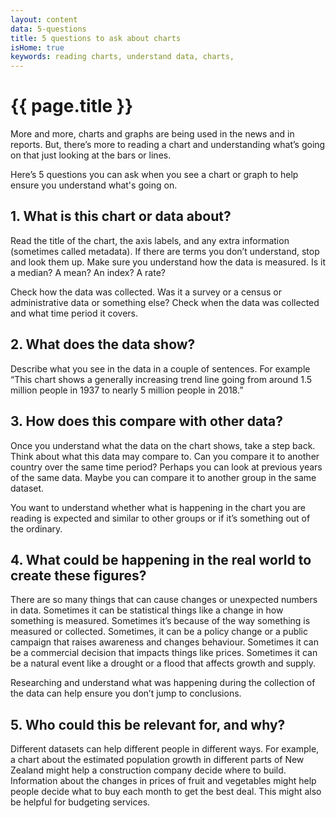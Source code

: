 ```yaml
---
layout: content
data: 5-questions
title: 5 questions to ask about charts
isHome: true
keywords: reading charts, understand data, charts,
---
```


# {{ page.title }}

More and more, charts and graphs are being used in the news and in reports. But, there’s more to reading a chart and understanding what’s going on that just looking at the bars or lines.

Here’s 5 questions you can ask when you see a chart or graph to help ensure you understand what's going on.

## 1. What is this chart or data about?
 
Read the title of the chart, the axis labels, and any extra information (sometimes called metadata). If there are terms you don’t understand, stop and look them up. Make sure you understand how the data is measured. Is it a median? A mean? An index? A rate?

Check how the data was collected. Was it a survey or a census or administrative data or something else? Check when the data was collected and what time period it covers.

## 2. What does the data show?
 
Describe what you see in the data in a couple of sentences. For example “This chart shows a generally increasing trend line going from around 1.5 million people in 1937 to nearly 5 million people in 2018.”

## 3. How does this compare with other data?
 
Once you understand what the data on the chart shows, take a step back. Think about what this data may compare to. Can you compare it to another country over the same time period? Perhaps you can look at previous years of the same data. Maybe you can compare it to another group in the same dataset.

You want to understand whether what is happening in the chart you are reading is expected and similar to other groups or if it’s something out of the ordinary.

## 4. What could be happening in the real world to create these figures?
 
There are so many things that can cause changes or unexpected numbers in data. Sometimes it can be statistical things like a change in how something is measured. Sometimes it’s because of the way something is measured or collected. Sometimes, it can be a policy change or a public campaign that raises awareness and changes behaviour. Sometimes it can be a commercial decision that impacts things like prices. Sometimes it can be a natural event like a drought or a flood that affects growth and supply.

Researching and understand what was happening during the collection of the data can help ensure you don’t jump to conclusions.

## 5. Who could this be relevant for, and why?
 
Different datasets can help different people in different ways. For example, a chart about the estimated population growth in different parts of New Zealand might help a construction company decide where to build. Information about the changes in prices of fruit and vegetables might help people decide what to buy each month to get the best deal. This might also be helpful for budgeting services.
